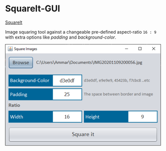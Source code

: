 # SquareIt-GUI

[SquareIt](https://github.com/AmmarYasserAllaiThy/SquareIt)

Image squaring tool against a changeable pre-defined aspect-ratio `16 : 9` with extra options like *padding* and *background-color*.

![Preview](Preview.png)
